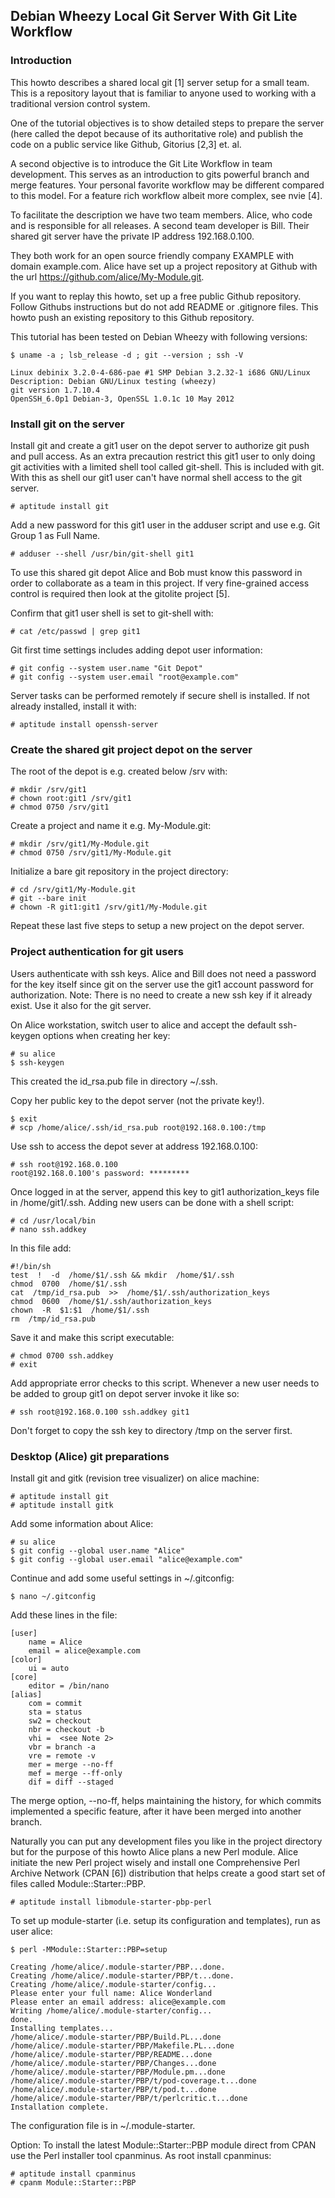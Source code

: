 ## Debian Wheezy Local Git Server With Git Lite Workflow

### Introduction

This howto describes a shared local git [1] server setup for a small team.
This is a repository layout that is familiar to anyone used to working with
a traditional version control system.

One of the tutorial objectives is to show detailed steps to prepare the server
(here called the depot because of its authoritative role) and publish the code
on a public service like Github, Gitorius [2,3] et. al.

A second objective is to introduce the Git Lite Workflow in team development.
This serves as an introduction to gits powerful branch and merge features.
Your personal favorite workflow may be different compared to this model.
For a feature rich workflow albeit more complex, see nvie [4].

To facilitate the description we have two team members. Alice, who code and is
responsible for all releases. A second team developer is Bill. Their shared git
server have the private IP address 192.168.0.100.

They both work for an open source friendly company EXAMPLE with domain
example.com. Alice have set up a project repository at Github with the
url https://github.com/alice/My-Module.git.

If you want to replay this howto, set up a free public Github repository.
Follow Githubs instructions but do not add README or .gitignore files.
This howto push an existing repository to this Github repository.

This tutorial has been tested on Debian Wheezy with following versions:

    $ uname -a ; lsb_release -d ; git --version ; ssh -V
    
    Linux debinix 3.2.0-4-686-pae #1 SMP Debian 3.2.32-1 i686 GNU/Linux
    Description: Debian GNU/Linux testing (wheezy)
    git version 1.7.10.4
    OpenSSH_6.0p1 Debian-3, OpenSSL 1.0.1c 10 May 2012

 
### Install git on the server

Install git and create a git1 user on the depot server to authorize git
push and pull access. As an extra precaution restrict this git1 user to
only doing git activities with a limited shell tool called git-shell.
This is included with git. With this as shell our git1 user can't have
normal shell access to the git server.

    # aptitude install git

Add a new password for this git1 user in the adduser script and use e.g.
Git Group 1 as Full Name.

    # adduser --shell /usr/bin/git-shell git1

To use this shared git depot Alice and Bob must know this password in order
to collaborate as a team in this project. If very fine-grained access control
is required then look at the gitolite project [5].

Confirm that git1 user shell is set to git-shell with:

    # cat /etc/passwd | grep git1

Git first time settings includes adding depot user information:

    # git config --system user.name "Git Depot"
    # git config --system user.email "root@example.com"

Server tasks can be performed remotely if secure shell is installed.
If not already installed, install it with:

    # aptitude install openssh-server

 
### Create the shared git project depot on the server

The root of the depot is e.g. created below /srv with:

    # mkdir /srv/git1
    # chown root:git1 /srv/git1
    # chmod 0750 /srv/git1

Create a project and name it e.g. My-Module.git:

    # mkdir /srv/git1/My-Module.git
    # chmod 0750 /srv/git1/My-Module.git

Initialize a bare git repository in the project directory:

    # cd /srv/git1/My-Module.git
    # git --bare init
    # chown -R git1:git1 /srv/git1/My-Module.git

Repeat these last five steps to setup a new project on the depot server.

 
### Project authentication for git users

Users authenticate with ssh keys. Alice and Bill does not need a password
for the key itself since git on the server use the git1 account password
for authorization. Note: There is no need to create a new ssh key if it
already exist. Use it also for the git server.

On Alice workstation, switch user to alice and accept the default ssh-keygen
options when creating her key:

    # su alice
    $ ssh-keygen

This created the id_rsa.pub file in directory ~/.ssh.

Copy her public key to the depot server (not the private key!).

    $ exit
    # scp /home/alice/.ssh/id_rsa.pub root@192.168.0.100:/tmp

Use ssh to access the depot sever at address 192.168.0.100:

    # ssh root@192.168.0.100
    root@192.168.0.100's password: *********

Once logged in at the server, append this key to git1 authorization_keys
file in /home/git1/.ssh. Adding new users can be done with a shell script:

    # cd /usr/local/bin
    # nano ssh.addkey

In this file add:

    #!/bin/sh
    test  !  -d  /home/$1/.ssh && mkdir  /home/$1/.ssh
    chmod  0700  /home/$1/.ssh
    cat  /tmp/id_rsa.pub  >>  /home/$1/.ssh/authorization_keys
    chmod  0600  /home/$1/.ssh/authorization_keys
    chown  -R  $1:$1  /home/$1/.ssh
    rm  /tmp/id_rsa.pub

Save it and make this script executable:

    # chmod 0700 ssh.addkey
    # exit

Add appropriate error checks to this script. Whenever a new user needs to
be added to group git1 on depot server invoke it like so:

    # ssh root@192.168.0.100 ssh.addkey git1

Don't forget to copy the ssh key to directory /tmp on the server first.

 
### Desktop (Alice) git preparations

Install git and gitk (revision tree visualizer) on alice machine:

    # aptitude install git
    # aptitude install gitk

Add some information about Alice:

    # su alice
    $ git config --global user.name "Alice"
    $ git config --global user.email "alice@example.com"

Continue and add some useful settings in ~/.gitconfig:

    $ nano ~/.gitconfig

Add these lines in the file:

    [user]
        name = Alice
        email = alice@example.com
    [color]
        ui = auto
    [core]
        editor = /bin/nano
    [alias]
        com = commit
        sta = status
        sw2 = checkout
        nbr = checkout -b
        vhi =  <see Note 2>
        vbr = branch -a
        vre = remote -v
        mer = merge --no-ff
        mef = merge --ff-only
        dif = diff --staged

The merge option, --no-ff, helps maintaining the history, for which commits
implemented a specific feature, after it have been merged into another branch.

Naturally you can put any development files you like in the project directory
but for the purpose of this howto Alice plans a new Perl module. Alice
initiate the new Perl project wisely and install one Comprehensive Perl
Archive Network (CPAN [6]) distribution that helps create a good start set
of files called Module::Starter::PBP.

    # aptitude install libmodule-starter-pbp-perl

To set up module-starter (i.e. setup its configuration and templates), run as user alice:

    $ perl -MModule::Starter::PBP=setup
    
    Creating /home/alice/.module-starter/PBP...done.
    Creating /home/alice/.module-starter/PBP/t...done.
    Creating /home/alice/.module-starter/config...
    Please enter your full name: Alice Wonderland
    Please enter an email address: alice@example.com
    Writing /home/alice/.module-starter/config...
    done.
    Installing templates...
    /home/alice/.module-starter/PBP/Build.PL...done
    /home/alice/.module-starter/PBP/Makefile.PL...done
    /home/alice/.module-starter/PBP/README...done
    /home/alice/.module-starter/PBP/Changes...done
    /home/alice/.module-starter/PBP/Module.pm...done
    /home/alice/.module-starter/PBP/t/pod-coverage.t...done
    /home/alice/.module-starter/PBP/t/pod.t...done
    /home/alice/.module-starter/PBP/t/perlcritic.t...done
    Installation complete.

The configuration file is in ~/.module-starter.

Option: To install the latest Module::Starter::PBP module direct from CPAN use
the Perl installer tool cpanminus. As root install cpanminus:

    # aptitude install cpanminus
    # cpanm Module::Starter::PBP

